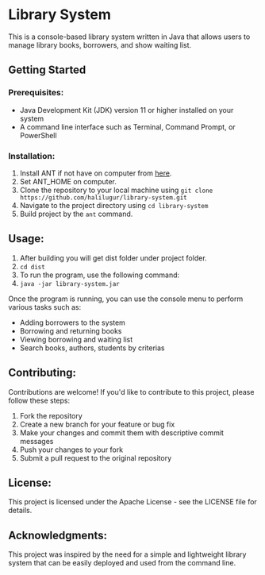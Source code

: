 # Library System

This is a console-based library system written in Java that allows users to manage library books, borrowers, and show waiting list.

## Getting Started

### Prerequisites:
- Java Development Kit (JDK) version 11 or higher installed on your system
- A command line interface such as Terminal, Command Prompt, or PowerShell

### Installation:
1. Install ANT if not have on computer from [here](https://ant.apache.org/bindownload.cgi).
2. Set ANT_HOME on computer.
3. Clone the repository to your local machine using `git clone https://github.com/halilugur/library-system.git`
4. Navigate to the project directory using `cd library-system`
5. Build project by the `ant` command.

## Usage:
1. After building you will get dist folder under project folder.
2. `cd dist`
3. To run the program, use the following command:
4. `java -jar library-system.jar`

Once the program is running, you can use the console menu to perform various tasks such as:
- Adding borrowers to the system
- Borrowing and returning books
- Viewing borrowing and waiting list
- Search books, authors, students by criterias

## Contributing:
Contributions are welcome! If you'd like to contribute to this project, please follow these steps:
1. Fork the repository
2. Create a new branch for your feature or bug fix
3. Make your changes and commit them with descriptive commit messages
4. Push your changes to your fork
5. Submit a pull request to the original repository

## License:
This project is licensed under the Apache License - see the LICENSE file for details.

## Acknowledgments:
This project was inspired by the need for a simple and lightweight library system that can be easily deployed and used from the command line.

